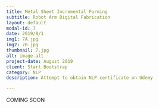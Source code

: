 ```yaml
---
title: Metal Sheet Incremental Forming
subtitle: Robot Arm Digital Fabrication
layout: default
modal-id: 7
date: 2019/8/1
img1: 7A.jpg
img2: 7B.jpg
thumbnail: 7.jpg
alt: image-alt
project-date: August 2019
client: Start Bootstrap
category: NLP
description: Attempt to obtain NLP certificate on Udemy

---
```

COMING SOON
